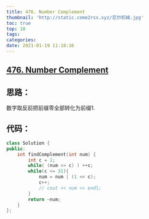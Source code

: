 ```yaml
---
title: 476. Number Complement
thumbnail: 'http://static.come2rss.xyz/尼尔机械.jpg'
toc: true
top: 10
tags:
categories:
date: 2021-01-19 11:18:16
---
```




## [476. Number Complement](https://leetcode-cn.com/problems/number-complement/)

## 思路：

数字取反前把前缀零全部转化为前缀1.



<!-- more -->

## 代码：





```c++
class Solution {
public:
    int findComplement(int num) {
        int c = 1;
        while( (num >> c) ) ++c;
        while(c <= 31){
            num = num | (1 << c);
            c++;
            // cout << num << endl;
        }
        return ~num;
    }
};
```